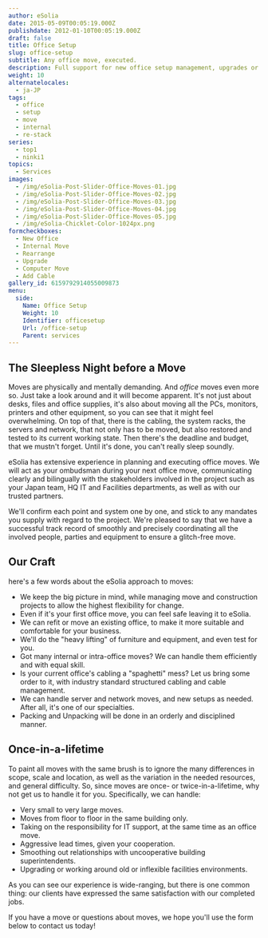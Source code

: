 ```yaml
---
author: eSolia
date: 2015-05-09T00:05:19.000Z
publishdate: 2012-01-10T00:05:19.000Z
draft: false
title: Office Setup
slug: office-setup
subtitle: Any office move, executed.
description: Full support for new office setup management, upgrades or internal moves - from eSolia Inc.
weight: 10
alternatelocales:
  - ja-JP
tags:
  - office
  - setup
  - move
  - internal
  - re-stack
series:
  - top1
  - ninki1
topics:
  - Services
images:
  - /img/eSolia-Post-Slider-Office-Moves-01.jpg
  - /img/eSolia-Post-Slider-Office-Moves-02.jpg
  - /img/eSolia-Post-Slider-Office-Moves-03.jpg
  - /img/eSolia-Post-Slider-Office-Moves-04.jpg
  - /img/eSolia-Post-Slider-Office-Moves-05.jpg
  - /img/eSolia-Chicklet-Color-1024px.png
formcheckboxes:
  - New Office
  - Internal Move
  - Rearrange
  - Upgrade
  - Computer Move
  - Add Cable
gallery_id: 6159792914055009873
menu:
  side:
    Name: Office Setup
    Weight: 10
    Identifier: officesetup
    Url: /office-setup
    Parent: services
---
```


## The Sleepless Night before a Move

Moves are physically and mentally demanding. And _office_ moves even more so. Just take a look around and it will become apparent. It's not just about desks, files and office supplies, it's also about moving all the PCs, monitors, printers and other equipment, so you can see that it might feel overwhelming. On top of that, there is the cabling, the system racks, the servers and network, that not only has to be moved, but also restored and tested to its current working state. Then there's the deadline and budget, that we mustn't forget. Until it's done, you can't really sleep soundly.

eSolia has extensive experience in planning and executing office moves. We will act as your ombudsman during your next office move, communicating clearly and bilingually with the stakeholders involved in the project such as your Japan team, HQ IT and Facilities departments, as well as with our trusted partners.

We'll confirm each point and system one by one, and stick to any mandates you supply with regard to the project. We're pleased to say that we have a successful track record of smoothly and precisely coordinating all the involved people, parties and equipment to ensure a glitch-free move.

## Our Craft

here's a few words about the eSolia approach to moves:

* We keep the big picture in mind, while managing move and construction projects to allow the highest flexibility for change.
* Even if it's your first office move, you can feel safe leaving it to eSolia.
* We can refit or move an existing office, to make it more suitable and comfortable for your business.
* We'll do the "heavy lifting" of furniture and equipment, and even test for you.
* Got many internal or intra-office moves? We can handle them efficiently and with equal skill.
* Is your current office's cabling a "spaghetti" mess? Let us bring some order to it, with industry standard structured cabling and cable management.
* We can handle server and network moves, and new setups as needed. After all, it's one of our specialties.
* Packing and Unpacking will be done in an orderly and disciplined manner.

## Once-in-a-lifetime

To paint all moves with the same brush is to ignore the many differences in scope, scale and location, as well as the variation in the needed resources, and general difficulty. So, since moves are once- or twice-in-a-lifetime, why not get us to handle it for you. Specifically, we can handle:

* Very small to very large moves.
* Moves from floor to floor in the same building only.
* Taking on the responsibility for IT support, at the same time as an office move.
* Aggressive lead times, given your cooperation.
* Smoothing out relationships with uncooperative building superintendents.
* Upgrading or working around old or inflexible facilities environments.

As you can see our experience is wide-ranging, but there is one common thing: our clients have expressed the same satisfaction with our completed jobs.

If you have a move or questions about moves, we hope you'll use the form below to contact us today!
